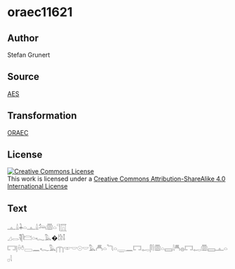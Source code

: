 # oraec11621

## Author

Stefan Grunert

## Source

[AES](https://github.com/simondschweitzer/aes)

## Transformation

[ORAEC](https://oraec.github.io/)

## License

<a rel="license" href="http://creativecommons.org/licenses/by-sa/4.0/"><img alt="Creative Commons License" style="border-width:0" src="https://i.creativecommons.org/l/by-sa/4.0/88x31.png" /></a><br />This work is licensed under a <a rel="license" href="http://creativecommons.org/licenses/by-sa/4.0/">Creative Commons Attribution-ShareAlike 4.0 International License</a>

## Text

𓊵𓏙𓇓𓏏𓊵𓏙𓃢𓏃𓏏𓊹𓉱<br>
𓈎𓂋𓌟𓋴𓊭𓏏𓆑𓅓�𓀘𓄤<br>
𓉐𓊤𓏐𓏊𓈀𓈖𓆑𓅓𓉲𓎱𓎟𓇳𓎟𓅓𓄫𓏏𓆓𓏏𓇾𓈖𓉐𓉻𓋴𓌉𓏃𓏏𓈙𓇋𓄪𓐍𓉐𓉻𓏃𓈙𓊵𓏏𓊪𓇋<br>
